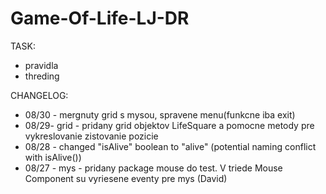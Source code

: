 # Game-Of-Life-LJ-DR



TASK:
- pravidla
- threding


CHANGELOG:
- 08/30 - mergnuty grid s mysou, spravene menu(funkcne iba exit)
- 08/29- grid - pridany grid objektov LifeSquare a pomocne metody pre vykreslovanie zistovanie pozicie
- 08/28	- changed "isAlive" boolean to "alive" (potential naming conflict with isAlive())
- 08/27 - mys - pridany package mouse do test. V triede Mouse Component su vyriesene eventy pre mys (David) 


